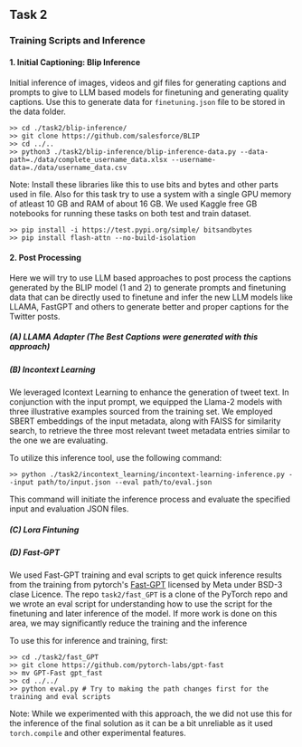 ## Task 2

### Training Scripts and Inference

#### 1. Initial Captioning: Blip Inference 
Initial inference of images, videos and gif files for generating captions and prompts to give to LLM based models for finetuning and generating quality captions. Use this to generate data for `finetuning.json` file to be stored in the data folder.

```
>> cd ./task2/blip-inference/
>> git clone https://github.com/salesforce/BLIP
>> cd ../..
>> python3 ./task2/blip-inference/blip-inference-data.py --data-path=./data/complete_username_data.xlsx --username-data=./data/username_data.csv
```

Note: 
Install these libraries like this to use bits and bytes and other parts used in file. Also for this task try to use a system with a single GPU memory of atleast 10 GB and RAM of about 16 GB. We used Kaggle free GB notebooks for running these tasks on both test and train dataset.
```
>> pip install -i https://test.pypi.org/simple/ bitsandbytes
>> pip install flash-attn --no-build-isolation
```

#### 2. Post Processing
Here we will try to use LLM based approaches to post process the captions generated by the BLIP model (1 and 2) to generate prompts and finetuning data that can be directly used to finetune and infer the new LLM models like LLAMA, FastGPT and others to generate better and proper captions for the Twitter posts.


##### (A) LLAMA Adapter (The Best Captions were generated with this approach)

##### (B) Incontext Learning
We leveraged Icontext Learning to enhance the generation of tweet text. In conjunction with the input prompt, we equipped the Llama-2 models with three illustrative examples sourced from the training set. We employed SBERT embeddings of the input metadata, along with FAISS for similarity search, to retrieve the three most relevant tweet metadata entries similar to the one we are evaluating.

To utilize this inference tool, use the following command:
```
>> python ./task2/incontext_learning/incontext-learning-inference.py --input path/to/input.json --eval path/to/eval.json
```
This command will initiate the inference process and evaluate the specified input and evaluation JSON files.

##### (C) Lora Fintuning

##### (D) Fast-GPT
We used Fast-GPT training and eval scripts to get quick inference results from the training from pytorch's [Fast-GPT](https://github.com/pytorch-labs/gpt-fast#BSD-3-Clause-1-ov-file) licensed by Meta under BSD-3 clase Licence. 
The repo `task2/fast_GPT` is a clone of the PyTorch repo and we wrote an eval script for understanding how to use the script for the finetuning and later inference of the model. If more work is done on this area, we may significantly reduce the training and the inference 

To use this for inference and training, first:

```
>> cd ./task2/fast_GPT
>> git clone https://github.com/pytorch-labs/gpt-fast
>> mv GPT-Fast gpt_fast
>> cd ../../
>> python eval.py # Try to making the path changes first for the training and eval scripts 
```

Note: While we experimented with this approach, the we did not use this for the inference of the final solution as it can be a bit unreliable as it used `torch.compile` and other experimental features. 

